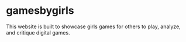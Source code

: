 # gamesbygirls
This website is built to showcase girls games for others to play, analyze, and critique digital games.
